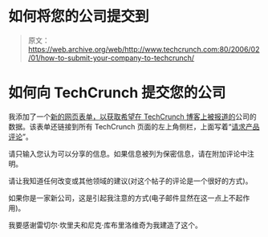# 如何将您的公司提交到 

> 原文：<https://web.archive.org/web/http://www.techcrunch.com:80/2006/02/01/how-to-submit-your-company-to-techcrunch/>

# 如何向 TechCrunch 提交您的公司

 [](https://web.archive.org/web/20220629093715/http://www.beta.techcrunch.com/submit-profile) 我添加了一个[新的网页表单，以获取希望在 TechCrunch 博客上被报道的](https://web.archive.org/web/20220629093715/http://www.beta.techcrunch.com/submit-profile)公司的数据。该表单还链接到所有 TechCrunch 页面的左上角侧栏，上面写着“[请求产品评论](https://web.archive.org/web/20220629093715/http://www.beta.techcrunch.com/submit-profile)”。

请只输入您认为可以分享的信息。如果信息被列为保密信息，请在附加评论中注明。

请让我知道任何改变或其他领域的建议(对这个帖子的评论是一个很好的方式)。

如果你是一家新公司，这是引起我注意的方式(电子邮件显然在这一点上不起作用)。

我要感谢雷切尔·坎里夫和尼克·库布里洛维奇为我建造了这个。
